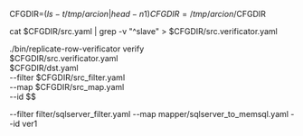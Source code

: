 CFGDIR=$( ls -t /tmp/arcion | head -n 1 )
CFGDIR=/tmp/arcion/$CFGDIR

cat $CFGDIR/src.yaml | grep -v "^slave" > $CFGDIR/src.verificator.yaml

./bin/replicate-row-verificator verify \
$CFGDIR/src.verificator.yaml \
$CFGDIR/dst.yaml \
--filter $CFGDIR/src_filter.yaml \
--map $CFGDIR/src_map.yaml \
--id $$

--filter filter/sqlserver_filter.yaml --map mapper/sqlserver_to_memsql.yaml --id ver1
